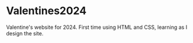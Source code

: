 # Valentines2024
Valentine's website for 2024. First time using HTML and CSS, learning as I design the site.
